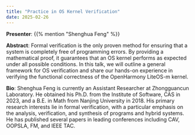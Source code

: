 ```yaml
---
title: "Practice in OS Kernel Verification"
date: 2025-02-26
---
```



**Presenter**: {{% mention "Shenghua Feng" %}}

**Abstract**: Formal verification is the only proven method for ensuring that a system is completely free of programming errors. By providing a mathematical proof, it guarantees that an OS kernel performs as expected under all possible conditions. In this talk, we will outline a general framework for OS verification and share our hands-on experience in verifying the functional correctness of the OpenHarmony LiteOS-m kernel.

**Bio**: Shenghua Feng is currently an Assistant Researcher at Zhongguancun Laboratory. He obtained his Ph.D. from the Institute of Software, CAS in 2023, and a B.E. in Math from Nanjing University in 2018. His primary research interests lie in formal verification, with a particular emphasis on the analysis, verification, and synthesis of programs and hybrid systems. He has published several papers in leading conferences including CAV, OOPSLA, FM, and IEEE TAC.